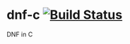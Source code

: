 # dnf-c [![Build Status](https://travis-ci.org/LukeMS/dnf-c.svg?branch=master)](https://travis-ci.org/LukeMS/dnf-c)
DNF in C
